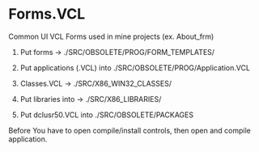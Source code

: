 # Forms.VCL
Common UI VCL Forms used in mine projects (ex. About_frm)

1. Put forms -> ./SRC/OBSOLETE/PROG/FORM_TEMPLATES/

2. Put applications (.VCL) into ./SRC/OBSOLETE/PROG/Application.VCL

3. Classes.VCL -> ./SRC/X86_WIN32_CLASSES/

4. Put libraries into -> ./SRC/X86_LIBRARIES/

5. Put dclusr50.VCL into ./SRC/OBSOLETE/PACKAGES

Before You have to open compile/install controls, then open and compile application. 